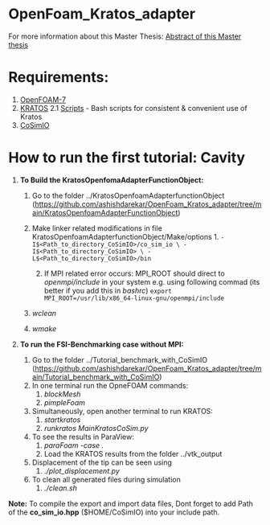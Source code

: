 # OpenFoam_Kratos_adapter
For more information about this Master Thesis: [Abstract of this Master thesis](https://github.com/ashishdarekar/OpenFoam_Kratos_adapter/blob/main/Abstract_of_Master_Thesis_ashish_darekar.pdf)

# Requirements:
1. [OpenFOAM-7](https://openfoam.org/download/7-ubuntu/)
2. [KRATOS](https://github.com/KratosMultiphysics/Kratos)
    2.1 [Scripts](https://github.com/philbucher/bash_scripts) - Bash scripts for consistent & convenient use of Kratos
2. [CoSimIO](https://github.com/KratosMultiphysics/CoSimIO)

# How to run the first tutorial: Cavity
1. **To Build the KratosOpenfomaAdapterFunctionObject:**
    1. Go to the folder ../KratosOpenfoamAdapterfunctionObject (https://github.com/ashishdarekar/OpenFoam_Kratos_adapter/tree/main/KratosOpenfoamAdapterFunctionObject)
    2. Make linker related modifications in file KratosOpenfoamAdapterfunctionObject/Make/options
        1.
            ```
                -I$<Path_to_directory_CoSimIO>/co_sim_io \
                -I$<Path_to_directory_CoSimIO> \
                -L$<Path_to_directory_CoSimIO>/bin
            ```

        2. If MPI related error occurs: MPI_ROOT should direct to *openmpi/include* in your system
           e.g. using following commad (its better if you add this in *bashrc*)
        ``` export MPI_ROOT=/usr/lib/x86_64-linux-gnu/openmpi/include ```

    3. *wclean*
    4. *wmake*

2. **To run the FSI-Benchmarking case without MPI:**
    1. Go to the folder ../Tutorial_benchmark_with_CoSimIO (https://github.com/ashishdarekar/OpenFoam_Kratos_adapter/tree/main/Tutorial_benchmark_with_CoSimIO)
    2. In one terminal run the OpneFOAM commands:
        1. *blockMesh*
        2. *pimpleFoam*
    3. Simultaneously, open another terminal to run KRATOS:
        1. *startkratos*
        2. *runkratos MainKratosCoSim.py*
    4. To see the results in ParaView:
        1. *paraFoam -case .*
        2. Load the KRATOS results from the folder ../vtk_output
    5. Displacement of the tip can be seen using
        1. *./plot_displacement.py*
    6. To clean all generated files during simulation
        1. *./clean.sh*

**Note:** To compile the export and import data files, Dont forget to add Path of the **co_sim_io.hpp** ($HOME/CoSimIO) into your include path.
